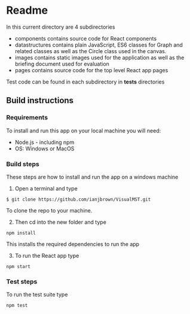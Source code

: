 # Readme

In this current directory are 4 subdirectories

* components contains source code for React components 
* datastructures contains plain JavaScript, ES6 classes for Graph and related classes as well as the Circle class used in the canvas.
* images contains static images used for the application as well as the briefing document used for evaluation
* pages contains source code for the top level React app pages

Test code can be found in each subdirectory in __tests__ directories

## Build instructions

### Requirements
To install and run this app on your local machine you will need:

* Node.js - including npm
* OS: Windows or MacOS

### Build steps

These steps are how to install and run the app on a windows machine

1. Open a terminal and type 
```
$ git clone https://github.com/ianjbrown/VisualMST.git
```
To clone the repo to your machine.

2. Then cd into the new folder and type
```
npm install
```
This installs the required dependencies to run the app

3. To run the React app type
```
npm start
```

### Test steps

To run the test suite type
```
npm test
```
